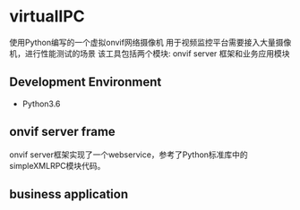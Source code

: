 # virtualIPC
使用Python编写的一个虚拟onvif网络摄像机
用于视频监控平台需要接入大量摄像机，进行性能测试的场景
该工具包括两个模块: onvif server 框架和业务应用模块
## Development Environment
* Python3.6

## onvif server frame
onvif server框架实现了一个webservice，参考了Python标准库中的simpleXMLRPC模块代码。

## business application
